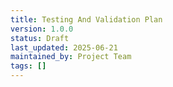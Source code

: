 ```yaml
---
title: Testing And Validation Plan
version: 1.0.0
status: Draft
last_updated: 2025-06-21
maintained_by: Project Team
tags: []
---
```

